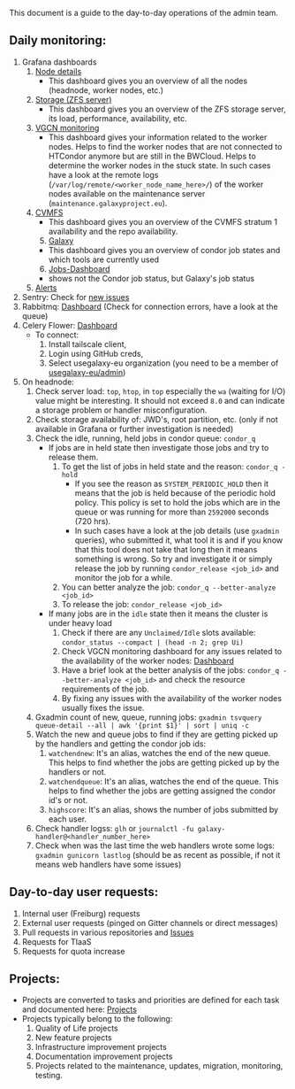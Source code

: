 This document is a guide to the day-to-day operations of the admin team.

## Daily monitoring:
1. Grafana dashboards
	1. [Node details](https://stats.galaxyproject.eu/d/000000023/node-detail-infrastructure?orgId=1)
        * This dashboard gives you an overview of all the nodes (headnode, worker nodes, etc.)
	2. [Storage (ZFS server)](https://stats.galaxyproject.eu/d/IUk_uK04z/zfs?orgId=1)
        * This dashboard gives you an overview of the ZFS storage server, its load, performance, availability, etc.
	3. [VGCN monitoring](https://stats.galaxyproject.eu/d/Zn2z0NYVk/vgcn-monitoring?orgId=1)
        * This dashboard gives your information related to the worker nodes. Helps to find the worker nodes that are not connected to HTCondor anymore but are still in the BWCloud. Helps to determine the worker nodes in the stuck state. In such cases have a look at the remote logs (`/var/log/remote/<worker_node_name_here>/`) of the worker nodes available on the maintenance server (`maintenance.galaxyproject.eu`).
	4. [CVMFS](https://stats.galaxyproject.eu/d/XtcPRpImz/cvmfs-stratum-1-server-status?orgId=1)
        * This dashboard gives you an overview of the CVMFS stratum 1 availability and the repo availability.
       5. [Galaxy](https://stats.galaxyproject.eu/d/000000004)
        * This dashboard gives you an overview of condor job states and which tools are currently used
       6. [Jobs-Dashboard](https://stats.galaxyproject.eu/d/000000034)
        * shows not the Condor job status, but Galaxy's job status
    5. [Alerts](https://stats.galaxyproject.eu/d/000000052/alerts?orgId=1)
2. Sentry: Check for [new issues](https://sentry.galaxyproject.org/organizations/galaxy/issues/?project=7&statsPeriod=24h)
3. Rabbitmq: [Dashboard](https://mq.galaxyproject.eu/) (Check for connection errors, have a look at the queue)
4. Celery Flower: [Dashboard](http://100.118.169.22:5555/dashboard)
    * To connect:
        1. Install tailscale client,
        2. Login using GitHub creds,
        3. Select usegalaxy-eu organization (you need to be a member of [usegalaxy-eu/admin](https://github.com/orgs/usegalaxy-eu/teams/admin))
5. On headnode:
    1. Check server load: `top`, `htop`, in `top` especially the `wa` (waiting for I/O) value might be interesting. It should not exceed `8.0` and can indicate a storage problem or handler misconfiguration.
	2. Check storage availability of: JWD's, root partition, etc. (only if not available in Grafana or further investigation is needed)
	3. Check the idle, running, held jobs in condor queue: `condor_q`
        * If jobs are in held state then investigate those jobs and try to release them.
            1. To get the list of jobs in held state and the reason: `condor_q -hold`
                * If you see the reason as `SYSTEM_PERIODIC_HOLD` then it means that the job is held because of the periodic hold policy. This policy is set to hold the jobs which are in the queue or was running for more than `2592000` seconds (720 hrs).
                * In such cases have a look at the job details (use `gxadmin` queries), who submitted it, what tool it is and if you know that this tool does not take that long then it means something is wrong. So try and investigate it or simply release the job by running `condor_release <job_id>` and monitor the job for a while.
            2. You can better analyze the job: `condor_q --better-analyze <job_id>`
            3. To release the job: `condor_release <job_id>`
        * If many jobs are in the `idle` state then it means the cluster is under heavy load
            1. Check if there are any `Unclaimed/Idle` slots available: `condor_status --compact | (head -n 2; grep Ui)`
            2. Check VGCN monitoring dashboard for any issues related to the availability of the worker nodes: [Dashboard](https://stats.galaxyproject.eu/d/Zn2z0NYVk/vgcn-monitoring?orgId=1)
            3. Have a brief look at the better analysis of the jobs: `condor_q --better-analyze <job_id>` and check the resource requirements of the job.
            4. By fixing any issues with the availability of the worker nodes usually fixes the issue.
	4. Gxadmin count of new, queue, running jobs: `gxadmin tsvquery queue-detail --all | awk '{print $1}' | sort | uniq -c`
    5. Watch the new and queue jobs to find if they are getting picked up by the handlers and getting the condor job ids:
        1. `watchendnew`: It's an alias, watches the end of the new queue. This helps to find whether the jobs are getting picked up by the handlers or not.
        2. `watchendqueue`: It's an alias, watches the end of the queue. This helps to find whether the jobs are getting assigned the condor id's or not.
        3. `highscore`: It's an alias, shows the number of jobs submitted by each user.
	5. Check handler logss: `glh` or `journalctl -fu galaxy-handler@<handler_number_here>`
    6. Check when was the last time the web handlers wrote some logs: `gxadmin gunicorn lastlog` (should be as recent as possible, if not it means web handlers have some issues)

## Day-to-day user requests:
1. Internal user (Freiburg) requests
2. External user requests (pinged on Gitter channels or direct messages)
3. Pull requests in various repositories and [Issues](https://github.com/usegalaxy-eu/issues/issues)
4. Requests for TIaaS
5. Requests for quota increase

## Projects:
* Projects are converted to tasks and priorities are defined for each task and documented here: [Projects](https://github.com/orgs/usegalaxy-eu/projects/2)
* Projects typically belong to the following:
    1. Quality of Life projects
    2. New feature projects
    3. Infrastructure improvement projects
    4. Documentation improvement projects
    5. Projects related to the maintenance, updates, migration, monitoring, testing.
